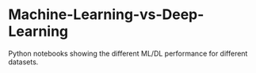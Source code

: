 # Machine-Learning-vs-Deep-Learning
Python notebooks showing the different ML/DL performance for different datasets.
